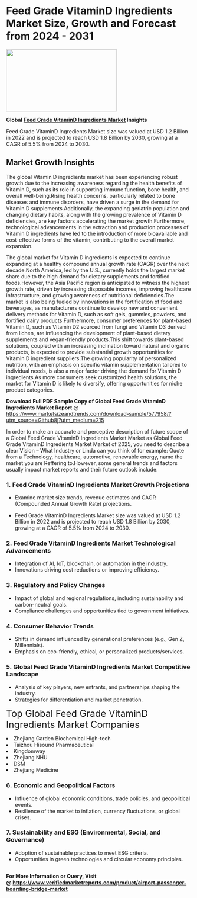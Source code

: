 <H1>Feed Grade VitaminD Ingredients Market Size, Growth and Forecast from 2024 - 2031</H1><img class="aligncenter size-medium wp-image-584254" src="https://thirdeyenews.in/wp-content/uploads/2024/09/Global-Market-Research-300x168.jpeg" alt="" width="300" height="168" /><p><strong>Global&nbsp;<a href="https://www.marketsizeandtrends.com/download-sample/577958/?utm_source=Github8j?utm_medium=215">Feed Grade VitaminD Ingredients Market</a> Insights</strong></p><p>Feed Grade VitaminD Ingredients Market size was valued at USD 1.2 Billion in 2022 and is projected to reach USD 1.8 Billion by 2030, growing at a CAGR of 5.5% from 2024 to 2030.</p><p><h2>Market Growth Insights</h2> <p>The global Vitamin D ingredients market has been experiencing robust growth due to the increasing awareness regarding the health benefits of Vitamin D, such as its role in supporting immune function, bone health, and overall well-being.Rising health concerns, particularly related to bone diseases and immune disorders, have driven a surge in the demand for Vitamin D supplements.Additionally, the expanding geriatric population and changing dietary habits, along with the growing prevalence of Vitamin D deficiencies, are key factors accelerating the market growth.Furthermore, technological advancements in the extraction and production processes of Vitamin D ingredients have led to the introduction of more bioavailable and cost-effective forms of the vitamin, contributing to the overall market expansion.</p> <p>The global market for Vitamin D ingredients is expected to continue expanding at a healthy compound annual growth rate (CAGR) over the next decade.North America, led by the U.S., currently holds the largest market share due to the high demand for dietary supplements and fortified foods.However, the Asia Pacific region is anticipated to witness the highest growth rate, driven by increasing disposable incomes, improving healthcare infrastructure, and growing awareness of nutritional deficiencies.The market is also being fueled by innovations in the fortification of food and beverages, as manufacturers continue to develop new and convenient delivery methods for Vitamin D, such as soft gels, gummies, powders, and fortified dairy products.Furthermore, consumer preferences for plant-based Vitamin D, such as Vitamin D2 sourced from fungi and Vitamin D3 derived from lichen, are influencing the development of plant-based dietary supplements and vegan-friendly products.This shift towards plant-based solutions, coupled with an increasing inclination toward natural and organic products, is expected to provide substantial growth opportunities for Vitamin D ingredient suppliers.The growing popularity of personalized nutrition, with an emphasis on specific vitamin supplementation tailored to individual needs, is also a major factor driving the demand for Vitamin D ingredients.As more consumers seek customized health solutions, the market for Vitamin D is likely to diversify, offering opportunities for niche product categories.<p><span class=""><strong>Download Full PDF Sample Copy of Global Feed Grade VitaminD Ingredients Market Report</strong> @ <a href="https://www.marketsizeandtrends.com/download-sample/577958/?utm_source=Github8j?utm_medium=215" target="_blank">https://www.marketsizeandtrends.com/download-sample/577958/?utm_source=Github8j?utm_medium=215</a></span></p><p>In order to make an accurate and perceptive description of future scope of a Global&nbsp;Feed Grade VitaminD Ingredients Market Market as Global&nbsp;Feed Grade VitaminD Ingredients Market Market of 2025, you need to describe a clear Vision &ndash; What Industry or Linda can you think of for example: Quote from a Technology, healthcare, automotive, renewable energy, name the market you are Reffering to.However, some general trends and factors usually impact market reports and their future outlook include:</p><h3>1.&nbsp;<strong>Feed Grade VitaminD Ingredients Market Growth Projections</strong></h3><ul><li>Examine market size trends, revenue estimates and CAGR (Compounded Annual Growth Rate) projections.</li><li><p>Feed Grade VitaminD Ingredients Market size was valued at USD 1.2 Billion in 2022 and is projected to reach USD 1.8 Billion by 2030, growing at a CAGR of 5.5% from 2024 to 2030.</p></li></ul><h3>2.&nbsp;<strong>Feed Grade VitaminD Ingredients Market Technological Advancements</strong></h3><ul><li>Integration of AI, IoT, blockchain, or automation in the industry.</li><li>Innovations driving cost reductions or improving efficiency.</li></ul><h3>3.&nbsp;<strong>Regulatory and Policy Changes</strong></h3><ul><li>Impact of global and regional regulations, including sustainability and carbon-neutral goals.</li><li>Compliance challenges and opportunities tied to government initiatives.</li></ul><h3>4.&nbsp;<strong>Consumer Behavior Trends</strong></h3><ul><li>Shifts in demand influenced by generational preferences (e.g., Gen Z, Millennials).</li><li>Emphasis on eco-friendly, ethical, or personalized products/services.</li></ul><h3>5.&nbsp;<strong>Global Feed Grade VitaminD Ingredients Market Competitive Landscape</strong></h3><ul><li>Analysis of key players, new entrants, and partnerships shaping the industry.</li><li>Strategies for differentiation and market penetration.</li></ul><p data-pm-slice="1 1 []"><span style="color: inherit; font-family: inherit; font-size: 25px;">Top Global Feed Grade VitaminD Ingredients Market Companies</span></p><div class="" data-test-id=""><p><li>Zhejiang Garden Biochemical High-tech</li><li> Taizhou Hisound Pharmaceutical</li><li> Kingdomway</li><li> Zhejiang NHU</li><li> DSM</li><li> Zhejiang Medicine</li></p></div><h3>6.&nbsp;<strong>Economic and Geopolitical Factors</strong></h3><ul><li>Influence of global economic conditions, trade policies, and geopolitical events.</li><li>Resilience of the market to inflation, currency fluctuations, or global crises.</li></ul><h3>7.&nbsp;<strong>Sustainability and ESG (Environmental, Social, and Governance)</strong></h3><ul><li>Adoption of sustainable practices to meet ESG criteria.</li><li>Opportunities in green technologies and circular economy principles.</li></ul><h2><strong style="font-size: 14px;">For More Information or Query, Visit @&nbsp;</strong><a style="background-color: #ffffff; font-size: 14px;" href="https://www.marketsizeandtrends.com/report/feed-grade-vitamind-ingredients-market/" target="_blank">https://www.verifiedmarketreports.com/product/airport-passenger-boarding-bridge-market</a></h2>